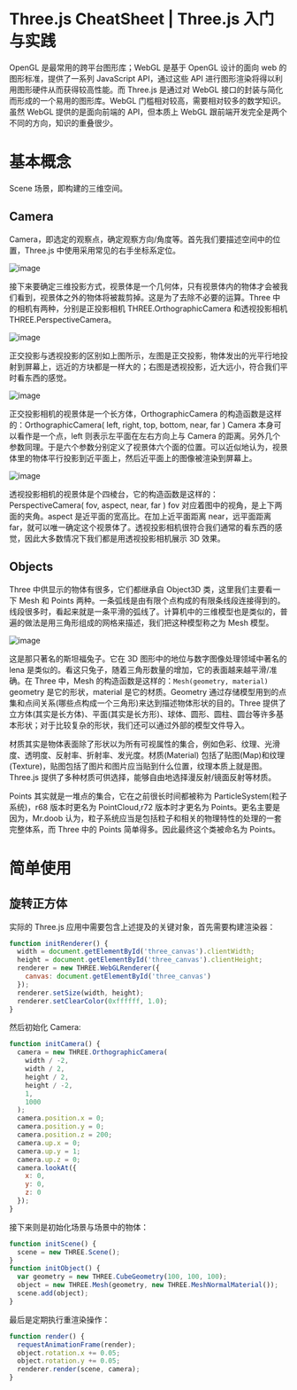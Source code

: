 # Three.js CheatSheet | Three.js 入门与实践

OpenGL 是最常用的跨平台图形库；WebGL 是基于 OpenGL 设计的面向 web 的图形标准，提供了一系列 JavaScript API，通过这些 API 进行图形渲染将得以利用图形硬件从而获得较高性能。而 Three.js 是通过对 WebGL 接口的封装与简化而形成的一个易用的图形库。WebGL 门槛相对较高，需要相对较多的数学知识。虽然 WebGL 提供的是面向前端的 API，但本质上 WebGL 跟前端开发完全是两个不同的方向，知识的重叠很少。

# 基本概念

Scene 场景，即构建的三维空间。

## Camera

Camera，即选定的观察点，确定观察方向/角度等。首先我们要描述空间中的位置，Three.js 中使用采用常见的右手坐标系定位。

![image](https://user-images.githubusercontent.com/5803001/42416327-53bf587a-829e-11e8-8a09-a06a76578db1.png)

接下来要确定三维投影方式，视景体是一个几何体，只有视景体内的物体才会被我们看到，视景体之外的物体将被裁剪掉。这是为了去除不必要的运算。Three 中的相机有两种，分别是正投影相机 THREE.OrthographicCamera 和透视投影相机 THREE.PerspectiveCamera。

![image](https://user-images.githubusercontent.com/5803001/42416337-8875c978-829e-11e8-85d0-54c1194f3524.png)

正交投影与透视投影的区别如上图所示，左图是正交投影，物体发出的光平行地投射到屏幕上，远近的方块都是一样大的；右图是透视投影，近大远小，符合我们平时看东西的感觉。

![image](https://user-images.githubusercontent.com/5803001/42416347-bc035fc6-829e-11e8-8830-36f1419f322b.png)

正交投影相机的视景体是一个长方体，OrthographicCamera 的构造函数是这样的：OrthographicCamera( left, right, top, bottom, near, far )
Camera 本身可以看作是一个点，left 则表示左平面在左右方向上与 Camera 的距离。另外几个参数同理。于是六个参数分别定义了视景体六个面的位置。可以近似地认为，视景体里的物体平行投影到近平面上，然后近平面上的图像被渲染到屏幕上。

![image](https://user-images.githubusercontent.com/5803001/42416362-dc512808-829e-11e8-8d45-670d4a3e690b.png)

透视投影相机的视景体是个四棱台，它的构造函数是这样的：PerspectiveCamera( fov, aspect, near, far )
fov 对应着图中的视角，是上下两面的夹角。aspect 是近平面的宽高比。在加上近平面距离 near，远平面距离 far，就可以唯一确定这个视景体了。透视投影相机很符合我们通常的看东西的感觉，因此大多数情况下我们都是用透视投影相机展示 3D 效果。

## Objects

Three 中供显示的物体有很多，它们都继承自 Object3D 类，这里我们主要看一下 Mesh 和 Points 两种。一条弧线是由有限个点构成的有限条线段连接得到的。线段很多时，看起来就是一条平滑的弧线了。计算机中的三维模型也是类似的，普遍的做法是用三角形组成的网格来描述，我们把这种模型称之为 Mesh 模型。

![image](https://user-images.githubusercontent.com/5803001/42416375-1492da36-829f-11e8-9993-b628d06d22c1.png)

这是那只著名的斯坦福兔子。它在 3D 图形中的地位与数字图像处理领域中著名的 lena 是类似的。看这只兔子，随着三角形数量的增加，它的表面越来越平滑/准确。在 Three 中，Mesh 的构造函数是这样的：`Mesh(geometry, material)` geometry 是它的形状，material 是它的材质。Geometry 通过存储模型用到的点集和点间关系(哪些点构成一个三角形)来达到描述物体形状的目的。Three 提供了立方体(其实是长方体)、平面(其实是长方形)、球体、圆形、圆柱、圆台等许多基本形状；对于比较复杂的形状，我们还可以通过外部的模型文件导入。

材质其实是物体表面除了形状以为所有可视属性的集合，例如色彩、纹理、光滑度、透明度、反射率、折射率、发光度。材质(Material) 包括了贴图(Map)和纹理(Texture)，贴图包括了图片和图片应当贴到什么位置，纹理本质上就是图。Three.js 提供了多种材质可供选择，能够自由地选择漫反射/镜面反射等材质。

Points 其实就是一堆点的集合，它在之前很长时间都被称为 ParticleSystem(粒子系统)，r68 版本时更名为 PointCloud,r72 版本时才更名为 Points。更名主要是因为，Mr.doob 认为，粒子系统应当是包括粒子和相关的物理特性的处理的一套完整体系，而 Three 中的 Points 简单得多。因此最终这个类被命名为 Points。

# 简单使用

## 旋转正方体

实际的 Three.js 应用中需要包含上述提及的关键对象，首先需要构建渲染器：

```js
function initRenderer() {
  width = document.getElementById('three_canvas').clientWidth;
  height = document.getElementById('three_canvas').clientHeight;
  renderer = new THREE.WebGLRenderer({
    canvas: document.getElementById('three_canvas')
  });
  renderer.setSize(width, height);
  renderer.setClearColor(0xffffff, 1.0);
}
```

然后初始化 Camera:

```js
function initCamera() {
  camera = new THREE.OrthographicCamera(
    width / -2,
    width / 2,
    height / 2,
    height / -2,
    1,
    1000
  );
  camera.position.x = 0;
  camera.position.y = 0;
  camera.position.z = 200;
  camera.up.x = 0;
  camera.up.y = 1;
  camera.up.z = 0;
  camera.lookAt({
    x: 0,
    y: 0,
    z: 0
  });
}
```

接下来则是初始化场景与场景中的物体：

```js
function initScene() {
  scene = new THREE.Scene();
}
function initObject() {
  var geometry = new THREE.CubeGeometry(100, 100, 100);
  object = new THREE.Mesh(geometry, new THREE.MeshNormalMaterial());
  scene.add(object);
}
```

最后是定期执行重渲染操作：

```js
function render() {
  requestAnimationFrame(render);
  object.rotation.x += 0.05;
  object.rotation.y += 0.05;
  renderer.render(scene, camera);
}
```
